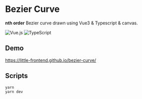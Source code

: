 # Bezier Curve

**nth order** Bezier curve drawn using Vue3 & Typescript & canvas.

![Vue.js](https://img.shields.io/badge/vuejs-%2335495e.svg?style=for-the-badge&logo=vuedotjs&logoColor=%234FC08D)
![TypeScript](https://img.shields.io/badge/typescript-%23007ACC.svg?style=for-the-badge&logo=typescript&logoColor=white)
## Demo
https://little-frontend.github.io/bezier-curve/

## Scripts
```
yarn
yarn dev
```
